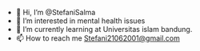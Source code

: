 - 👋 Hi, I’m @StefaniSalma
- 👀 I’m interested in mental health issues
- 🌱 I’m currently learning at Universitas islam bandung.
- 📫 How to reach me Stefani21062001@gmail.com
